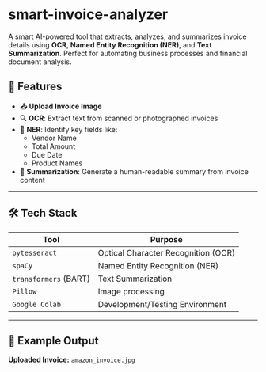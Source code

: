 # smart-invoice-analyzer

A smart AI-powered tool that extracts, analyzes, and summarizes invoice details using **OCR**, **Named Entity Recognition (NER)**, and **Text Summarization**. Perfect for automating business processes and financial document analysis.


## 🚀 Features

- 📤 **Upload Invoice Image**
- 🔍 **OCR**: Extract text from scanned or photographed invoices
- 🧠 **NER**: Identify key fields like:
  - Vendor Name
  - Total Amount
  - Due Date
  - Product Names
- 📃 **Summarization**: Generate a human-readable summary from invoice content

---

## 🛠️ Tech Stack

| Tool         | Purpose                         |
|--------------|----------------------------------|
| `pytesseract`| Optical Character Recognition (OCR) |
| `spaCy`      | Named Entity Recognition (NER)     |
| `transformers` (BART) | Text Summarization            |
| `Pillow`     | Image processing                   |
| `Google Colab` | Development/Testing Environment     |

---

## 📸 Example Output

**Uploaded Invoice:** `amazon_invoice.jpg`

